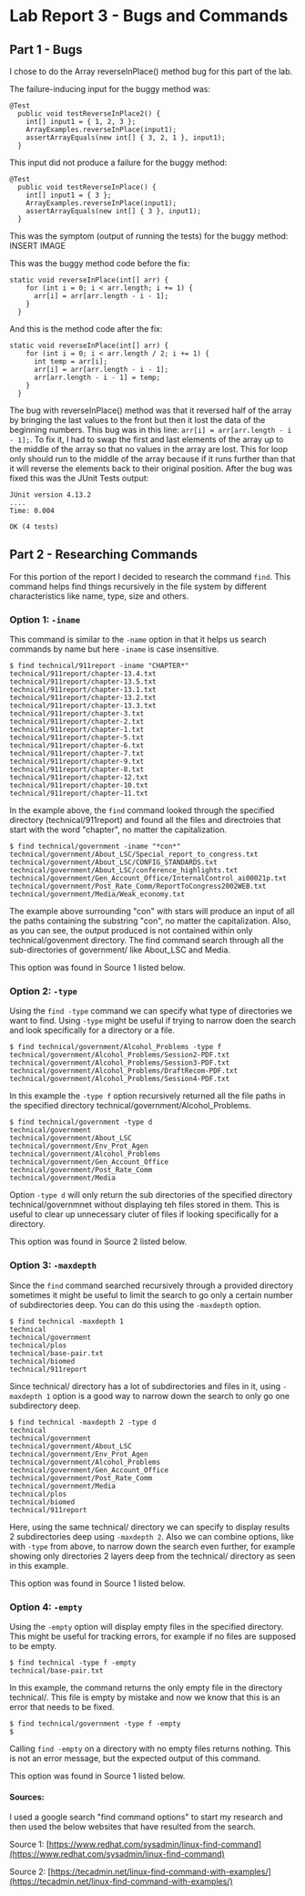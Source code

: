 # Lab Report 3 - Bugs and Commands 
## Part 1 - Bugs 
I chose to do the Array reverseInPlace() method bug for this part of the lab. 

The failure-inducing input for the buggy method was: 
```
@Test
  public void testReverseInPlace2() {
    int[] input1 = { 1, 2, 3 };
    ArrayExamples.reverseInPlace(input1);
    assertArrayEquals(new int[] { 3, 2, 1 }, input1);
  }
```

This input did not produce a failure for the buggy method: 
```
@Test
  public void testReverseInPlace() {
    int[] input1 = { 3 };
    ArrayExamples.reverseInPlace(input1);
    assertArrayEquals(new int[] { 3 }, input1);
  }
```

This was the symptom (output of running the tests) for the buggy method: 
INSERT IMAGE

This was the buggy method code before the fix: 
```
static void reverseInPlace(int[] arr) {
    for (int i = 0; i < arr.length; i += 1) {
      arr[i] = arr[arr.length - i - 1];
    }
  }
```

And this is the method code after the fix: 
```
static void reverseInPlace(int[] arr) {
    for (int i = 0; i < arr.length / 2; i += 1) {
      int temp = arr[i];
      arr[i] = arr[arr.length - i - 1];
      arr[arr.length - i - 1] = temp;
    }
  }
```
The bug with reverseInPlace() method was that it reversed half of the array by bringing the last values to the front but then it lost the data of the beginning numbers. This bug was in this line: `arr[i] = arr[arr.length - i - 1];`. To fix it, I had to swap the first and last elements of the array up to the middle of the array so that no values in the array are lost. This for loop only should run to the middle of the array because if it runs further than that it will reverse the elements back to their original position. After the bug was fixed this was the JUnit Tests output: 
```
JUnit version 4.13.2
....
Time: 0.004

OK (4 tests)
```


## Part 2 - Researching Commands 
For this portion of the report I decided to research the command `find`. This command helps find things recursively in the file system by different characteristics like name, type, size and others. 

### Option 1: `-iname`
This command is similar to the `-name` option in that it helps us search commands by name but here `-iname` is case insensitive. 

```
$ find technical/911report -iname "CHAPTER*"
technical/911report/chapter-13.4.txt
technical/911report/chapter-13.5.txt
technical/911report/chapter-13.1.txt
technical/911report/chapter-13.2.txt
technical/911report/chapter-13.3.txt
technical/911report/chapter-3.txt
technical/911report/chapter-2.txt
technical/911report/chapter-1.txt
technical/911report/chapter-5.txt
technical/911report/chapter-6.txt
technical/911report/chapter-7.txt
technical/911report/chapter-9.txt
technical/911report/chapter-8.txt
technical/911report/chapter-12.txt
technical/911report/chapter-10.txt
technical/911report/chapter-11.txt
```
In the example above, the `find` command looked through the specified directory (technical/911report) and found all the files and directroies that start with the word "chapter", no matter the capitalization. 


```
$ find technical/government -iname "*con*" 
technical/government/About_LSC/Special_report_to_congress.txt
technical/government/About_LSC/CONFIG_STANDARDS.txt
technical/government/About_LSC/conference_highlights.txt
technical/government/Gen_Account_Office/InternalControl_ai00021p.txt
technical/government/Post_Rate_Comm/ReportToCongress2002WEB.txt
technical/government/Media/Weak_economy.txt
```
The example above surrounding "con" with stars will produce an input of all the paths containing the substring "con", no matter the capitalization. Also, as you can see, the output produced is not contained within only technical/govenment directory. The find command search through all the sub-directories of government/ like About_LSC and Media. 

This option was found in Source 1 listed below. 

### Option 2: `-type`
Using the `find -type` command we can specify what type of directories we want to find. Using `-type` might be useful if trying to narrow doen the search and look specifically for a directory or a file. 

```
$ find technical/government/Alcohol_Problems -type f
technical/government/Alcohol_Problems/Session2-PDF.txt
technical/government/Alcohol_Problems/Session3-PDF.txt
technical/government/Alcohol_Problems/DraftRecom-PDF.txt
technical/government/Alcohol_Problems/Session4-PDF.txt
```
In this example the `-type f` option recursively returned all the file paths in the specified directory technical/government/Alcohol_Problems. 

```
$ find technical/government -type d                 
technical/government
technical/government/About_LSC
technical/government/Env_Prot_Agen
technical/government/Alcohol_Problems
technical/government/Gen_Account_Office
technical/government/Post_Rate_Comm
technical/government/Media
```
Option `-type d` will only return the sub directories of the specified directory technical/governmnet without displaying teh files stored in them. This is useful to clear up unnecessary cluter of files if looking specifically for a directory. 

This option was found in Source 2 listed below. 

### Option 3: `-maxdepth`
Since the `find` command searched recursively through a provided directory sometimes it might be useful to limit the search to go only a certain number of subdirectories deep. You can do this using the `-maxdepth` option. 

```
$ find technical -maxdepth 1        
technical
technical/government
technical/plos
technical/base-pair.txt
technical/biomed
technical/911report
```
Since technical/ directory has a lot of subdirectories and files in it, using `-maxdepth 1` option is a good way to narrow down the search to only go one subdirectory deep. 

```
$ find technical -maxdepth 2 -type d
technical
technical/government
technical/government/About_LSC
technical/government/Env_Prot_Agen
technical/government/Alcohol_Problems
technical/government/Gen_Account_Office
technical/government/Post_Rate_Comm
technical/government/Media
technical/plos
technical/biomed
technical/911report
```
Here, using the same technical/ directory we can specify to display results 2 subdirectories deep using `-maxdepth 2`. Also we can combine options, like with `-type` from above, to narrow down the search even further, for example showing only directories 2 layers deep from the technical/ directory as seen in this example. 

This option was found in Source 1 listed below. 
### Option 4: `-empty` 
Using the `-empty` option will display empty files in the specified directory. This might be useful for tracking errors, for example if no files are supposed to be empty. 

```
$ find technical -type f -empty
technical/base-pair.txt
```
In this example, the command returns the only empty file in the directory technical/. This file is empty by mistake and now we know that this is an error that needs to be fixed. 

```
$ find technical/government -type f -empty
$
```
Calling `find -empty` on a directory with no empty files returns nothing. This is not an error message, but the expected output of this command. 

This option was found in Source 1 listed below.
#### Sources:
I used a google search "find command options" to start my research and then used the below websites that have resulted from the search. 

Source 1: [https://www.redhat.com/sysadmin/linux-find-command](https://www.redhat.com/sysadmin/linux-find-command)

Source 2: [https://tecadmin.net/linux-find-command-with-examples/](https://tecadmin.net/linux-find-command-with-examples/)
